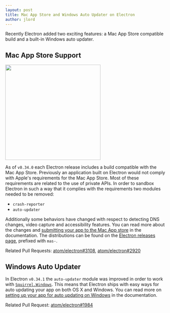 ```yaml
---
layout: post
title: Mac App Store and Windows Auto Updater on Electron
author: jlord
---
```


Recently Electron added two exciting features: a Mac App Store compatible build and a   built-in Windows auto updater.

## Mac App Store Support

<img src='https://cloud.githubusercontent.com/assets/1305617/10928574/a301640c-825e-11e5-918e-a06b7a55dcb4.png' width="300">

As of `v0.34.0` each Electron release includes a build compatible with the Mac App Store. Previously an application built on Electron would not comply with Apple's requirements for the Mac App Store. Most of these requirements are related to the use of private APIs. In order to sandbox Electron in such a way that it complies with the requirements two modules needed to be removed:

- `crash-reporter`
- `auto-updater`

Additionally some behaviors have changed with respect to detecting DNS changes, video capture and accessibility features. You can read more about the changes and [submitting your app to the Mac App store](http://electron.atom.io/docs/latest/tutorial/mac-app-store-submission-guide) in the documentation. The distributions can be found on the [Electron releases page](https://github.com/atom/electron/releases), prefixed with `mas-`.

Related Pull Requests: [atom/electron#3108](https://github.com/atom/electron/pull/3108), [atom/electron#2920](https://github.com/atom/electron/pull/2920)

## Windows Auto Updater

In Electron `v0.34.1` the `auto-updater` module was improved in order to work with [`Squirrel.Windows`](https://github.com/Squirrel/Squirrel.Windows). This means that Electron ships with easy ways for auto updating your app on both OS X and Windows. You can read more on [setting up your app for auto updating on Windows](https://github.com/atom/electron/blob/master/docs/api/auto-updater.md#windows) in the documentation.

Related Pull Request: [atom/electron#1984](https://github.com/atom/electron/pull/1984)
